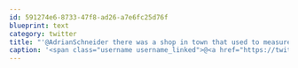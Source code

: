 ```yaml
---
id: 591274e6-8733-47f8-ad26-a7e6fc25d76f
blueprint: text
category: twitter
title: "'@AdrianSchneider there was a shop in town that used to measure LOC by person by day. Such a bad idea."
caption: '<span class="username username_linked">@<a href="https://twitter.com/AdrianSchneider" title="Adrian Schneider">AdrianSchneider</a></span> there was a shop in town that used to measure LOC by person by day. Such a bad idea.'
---
```

